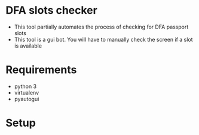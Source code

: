 # DFA slots checker
- This tool partially automates the process of checking for DFA passport slots
- This tool is a gui bot. You will have to manually check the screen if a slot is available

# Requirements
* python 3
* virtualenv
* pyautogui

# Setup